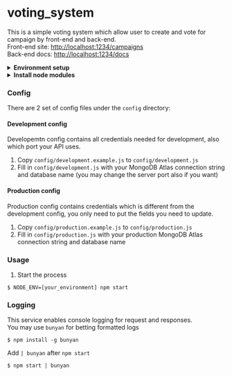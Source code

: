 # voting_system
This is a simple voting system which allow user to create and vote for campaign by front-end and back-end.  
Front-end site: [http://localhost:1234/campaigns](http://localhost:1234/campaigns)  
Back-end docs: [http://localhost:1234/docs](http://localhost:1234/docs)
<details>
<summary><strong>Environment setup</strong></summary>

1. Install [NVM (Node Version Manager)](https://github.com/nvm-sh/nvm)
```
$ curl -o- https://raw.githubusercontent.com/nvm-sh/nvm/v0.34.0/install.sh | bash
```
2. Install node.js version 10
```
$ nvm install 10
```
</details>
<details>
<summary><strong>Install node modules</strong></summary>

1. Use NPM to install required node modules
```
$ npm install
```
</details>

### Config
There are 2 set of config files under the `config` directory:
#### Development config
Developemtn config contains all credentials needed for development, also which port your API uses.  
1. Copy `config/development.example.js` to `config/development.js`
2. Fill in `config/development.js` with your MongoDB Atlas connection string and database name (you may change the server port also if you want)
#### Production config
Production config contains credentials which is different from the development config, you only need to put the fields you need to update.
1. Copy `config/production.example.js` to `config/production.js`
2. Fill in `config/production.js` with your production MongoDB Atlas connection string and database name
### Usage
1. Start the process
```
$ NODE_ENV=[your_environment] npm start
```
### Logging
This service enables console logging for request and responses.  
You may use `bunyan` for betting formatted logs
```
$ npm install -g bunyan
```
Add `| bunyan` after `npm start`
```
$ npm start | bunyan
```
